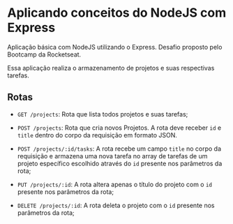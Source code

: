 # Aplicando conceitos do NodeJS com Express 

Aplicação básica com NodeJS utilizando o Express. Desafio proposto pelo Bootcamp da Rocketseat.

Essa aplicação realiza o armazenamento de projetos e suas respectivas tarefas.

## Rotas

- `GET /projects`: Rota que lista todos projetos e suas tarefas;

- `POST /projects`: Rota que cria novos Projetos. A rota deve receber `id` e `title` dentro do corpo da requisição em formato JSON.

- `POST /projects/:id/tasks`: A rota recebe um campo `title` no corpo da requisição e armazena uma nova tarefa no array de tarefas de um projeto específico escolhido através do `id` presente nos parâmetros da rota;

- `PUT /projects/:id`: A rota altera apenas o título do projeto com o `id` presente nos parâmetros da rota;

- `DELETE /projects/:id`: A rota deleta o projeto com o `id` presente nos parâmetros da rota;
